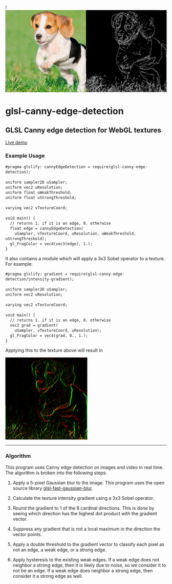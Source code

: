 !<img alt="Edge detection photo" src="./assets/example.jpg" width="512" height="256"/>

# glsl-canny-edge-detection
GLSL Canny edge detection for WebGL textures
---

[Live demo](https://dcthetall-edge-detection.herokuapp.com/)

### Example Usage

```
#pragma glslify: cannyEdgeDetection = require(glsl-canny-edge-detection);

uniform sampler2D uSampler;
uniform vec2 uResolution;
uniform float uWeakThreshold;
uniform float uStrongThreshold;

varying vec2 vTextureCoord;

void main() {
  // returns 1. if it is an edge, 0. otherwise
  float edge = cannyEdgeDetection(
    uSampler, vTextureCoord, uResolution, uWeakThreshold, uStrongThreshold);
  gl_FragColor = vec4(vec3(edge), 1.);
}
```

It also contains a module which will apply a 3x3 Sobel operator to a
texture. For example:

```
#pragma glslify: gradient = require(glsl-canny-edge-detection/intensity-gradient);

uniform sampler2D uSampler;
uniform vec2 uResolution;

varying vec2 vTextureCoord;

void main() {
  // returns 1. if it is an edge, 0. otherwise
  vec2 grad = gradient(
    uSampler, vTextureCoord, uResolution);
  gl_FragColor = vec4(grad, 0., 1.);
}
```

Applying this to the texture above will result in

<img alt="Edge detection photo" src="./assets/sobel.jpg" width="256" height="256"/>

---
### Algorithm
This program uses Canny edge detection on images and video in real time.
The algorithm is broken into the following steps:

1. Apply a 5-pixel Gaussian blur to the image. This program uses the open source library
[glsl-fast-gaussian-blur](https://github.com/Jam3/glsl-fast-gaussian-blur).

2. Calculate the texture intensity gradient using a 3x3 Sobel operator.

3. Round the gradient to 1 of the 8 cardinal directions.
This is done by seeing which direction has the highest
dot product with the gradient vector.

4. Suppress any gradient that is not a local maximum in
the direction the vector points.

5. Apply a double threshold to the gradient vector to classify
each pixel as not an edge, a weak edge, or a strong edge.

6. Apply hysteresis to the existing weak edges. If a weak
edge does not neighbor a strong edge, then it is likely
due to noise, so we consider it to not be an edge. If a weak
edge does neighbor a strong edge, then consider it a strong
edge as well.
